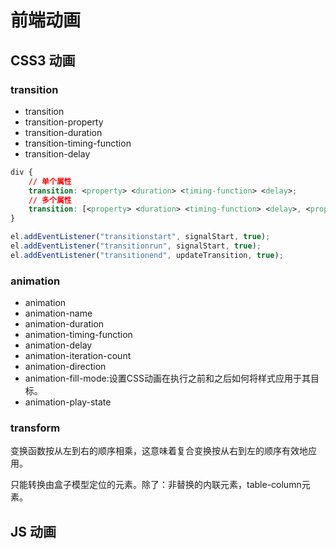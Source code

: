 # 前端动画

## CSS3 动画

### transition

* transition
* transition-property
* transition-duration
* transition-timing-function
* transition-delay

```css
div {
    // 单个属性
    transition: <property> <duration> <timing-function> <delay>;
    // 多个属性
    transition: [<property> <duration> <timing-function> <delay>, <property> <duration> <timing-function> <delay>, ......];
}
```

```js
el.addEventListener("transitionstart", signalStart, true);
el.addEventListener("transitionrun", signalStart, true);
el.addEventListener("transitionend", updateTransition, true);
```

### animation

* animation
* animation-name
* animation-duration
* animation-timing-function
* animation-delay
* animation-iteration-count
* animation-direction
* animation-fill-mode:设置CSS动画在执行之前和之后如何将样式应用于其目标。
* animation-play-state

### transform

变换函数按从左到右的顺序相乘，这意味着复合变换按从右到左的顺序有效地应用。

只能转换由盒子模型定位的元素。除了：非替换的内联元素，table-column元素。

## JS 动画
